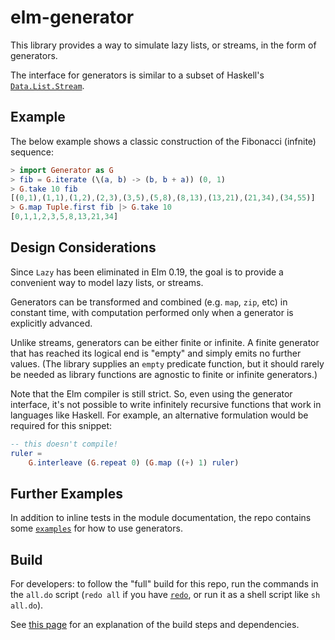 
# elm-generator

This library provides a way to simulate lazy lists, or streams, in the form of generators.

The interface for generators is similar to a subset of Haskell's [`Data.List.Stream`](https://hackage.haskell.org/package/stream-fusion-0.1.2.5/docs/Data-List-Stream.html).

## Example


The below example shows a classic construction of the Fibonacci (infnite) sequence:

```elm
> import Generator as G
> fib = G.iterate (\(a, b) -> (b, b + a)) (0, 1)
> G.take 10 fib
[(0,1),(1,1),(1,2),(2,3),(3,5),(5,8),(8,13),(13,21),(21,34),(34,55)]
> G.map Tuple.first fib |> G.take 10
[0,1,1,2,3,5,8,13,21,34]
```

## Design Considerations

Since `Lazy` has been eliminated in Elm 0.19, the goal is to provide a convenient way to model lazy lists, or streams.

Generators can be transformed and combined (e.g. `map`, `zip`, etc) in constant time, with computation performed only when a generator is explicitly advanced.

Unlike streams, generators can be either finite or infinite. A finite generator that has reached its logical end is "empty" and simply emits no further values. (The library supplies an `empty` predicate function, but it should rarely be needed as library functions are agnostic to finite or infinite generators.)

Note that the Elm compiler is still strict. So, even using the generator interface, it's not possible to write infinitely recursive functions that work in languages like Haskell. For example, an alternative formulation would be required for this snippet:

```elm
-- this doesn't compile!
ruler =
    G.interleave (G.repeat 0) (G.map ((+) 1) ruler)
```

## Further Examples

In addition to inline tests in the module documentation, the repo contains some [`examples`](https://github.com/tkuriyama/elm-generator/tree/master/examples) for how to use generators.

## Build

For developers: to follow the "full" build for this repo, run the commands in the `all.do` script (`redo all` if you have [`redo`](https://redo.readthedocs.io/en/latest/), or run it as a shell script like `sh all.do`).

See [this page](https://tkuriyama.github.io/general/2021/04/22/Building-Elm.html) for an explanation of the build steps and dependencies.

